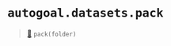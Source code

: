 # `autogoal.datasets.pack`

> [📝](/usr/lib/python3/dist-packages/autogoal/datasets/__init__.py#L30)
> `pack(folder)`

